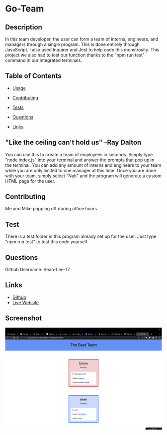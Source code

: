 
# Go-Team

## Description

In this team developer, the user can form a team of interns, engineers, and managers through a single program. This is done entirely through JavaScript. I also used Inquirer and Jest to help code this monstrosity. This project we also had to test our function thanks to the "npm run test" command in our integrated terminals.

## Table of Contents

- [Usage](#usage)

- [Contributing](#contributing)

- [Tests](#tests)

- [Questions](#questions)

- [Links](#links)

## "Like the ceiling can't hold us" -Ray Dalton

You can use this to create a team of employees in seconds. Simply type "node index.js" into your terminal and answer the prompts that pop up in the terminal. You can add any amount of interns and engineers to your team while you are only limited to one manager at this time. Once you are done with your team, simply select "Nah" and the program will generate a custom HTML page for the user.

## Contributing

Me and Mike popping off during office hours

## Test

There is a test folder in this program already set up for the user. Just type "npm run test" to test this code yourself

## Questions

Github Username: Sean-Lee-17

## Links 

- [Github](https://github.com/SeanLee-17/Go-Team)
- [Live Website](https://seanlee-17.github.io/Go-Team/)

## Screenshot

![Screenshot](HW9.png)